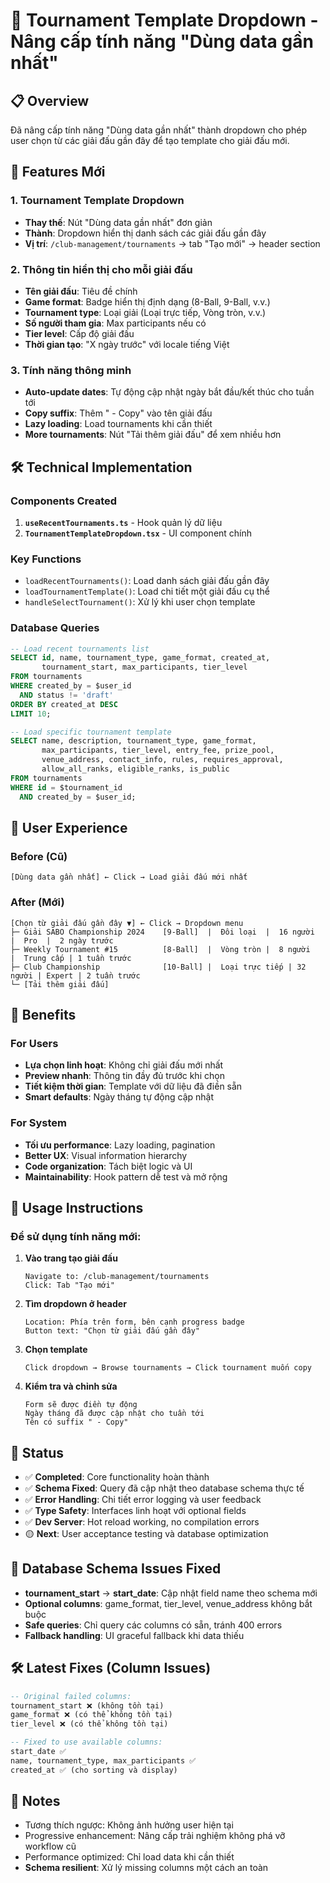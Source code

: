 # 🎯 Tournament Template Dropdown - Nâng cấp tính năng "Dùng data gần nhất"

## 📋 Overview
Đã nâng cấp tính năng "Dùng data gần nhất" thành dropdown cho phép user chọn từ các giải đấu gần đây để tạo template cho giải đấu mới.

## 🚀 Features Mới

### 1. **Tournament Template Dropdown**
- **Thay thế**: Nút "Dùng data gần nhất" đơn giản
- **Thành**: Dropdown hiển thị danh sách các giải đấu gần đây
- **Vị trí**: `/club-management/tournaments` → tab "Tạo mới" → header section

### 2. **Thông tin hiển thị cho mỗi giải đấu**
- **Tên giải đấu**: Tiêu đề chính
- **Game format**: Badge hiển thị định dạng (8-Ball, 9-Ball, v.v.)
- **Tournament type**: Loại giải (Loại trực tiếp, Vòng tròn, v.v.)
- **Số người tham gia**: Max participants nếu có
- **Tier level**: Cấp độ giải đấu
- **Thời gian tạo**: "X ngày trước" với locale tiếng Việt

### 3. **Tính năng thông minh**
- **Auto-update dates**: Tự động cập nhật ngày bắt đầu/kết thúc cho tuần tới
- **Copy suffix**: Thêm " - Copy" vào tên giải đấu
- **Lazy loading**: Load tournaments khi cần thiết
- **More tournaments**: Nút "Tải thêm giải đấu" để xem nhiều hơn

## 🛠️ Technical Implementation

### Components Created
1. **`useRecentTournaments.ts`** - Hook quản lý dữ liệu
2. **`TournamentTemplateDropdown.tsx`** - UI component chính

### Key Functions
- `loadRecentTournaments()`: Load danh sách giải đấu gần đây
- `loadTournamentTemplate()`: Load chi tiết một giải đấu cụ thể
- `handleSelectTournament()`: Xử lý khi user chọn template

### Database Queries
```sql
-- Load recent tournaments list
SELECT id, name, tournament_type, game_format, created_at, 
       tournament_start, max_participants, tier_level
FROM tournaments 
WHERE created_by = $user_id 
  AND status != 'draft'
ORDER BY created_at DESC 
LIMIT 10;

-- Load specific tournament template
SELECT name, description, tournament_type, game_format,
       max_participants, tier_level, entry_fee, prize_pool,
       venue_address, contact_info, rules, requires_approval,
       allow_all_ranks, eligible_ranks, is_public
FROM tournaments 
WHERE id = $tournament_id 
  AND created_by = $user_id;
```

## 📱 User Experience

### Before (Cũ)
```
[Dùng data gần nhất] ← Click → Load giải đấu mới nhất
```

### After (Mới) 
```
[Chọn từ giải đấu gần đây ▼] ← Click → Dropdown menu
├─ Giải SABO Championship 2024    [9-Ball]  |  Đôi loại  |  16 người  |  Pro  |  2 ngày trước
├─ Weekly Tournament #15          [8-Ball]  |  Vòng tròn |  8 người   |  Trung cấp | 1 tuần trước  
├─ Club Championship              [10-Ball] |  Loại trực tiếp | 32 người | Expert | 2 tuần trước
└─ [Tải thêm giải đấu]
```

## 🎯 Benefits

### For Users
- **Lựa chọn linh hoạt**: Không chỉ giải đấu mới nhất
- **Preview nhanh**: Thông tin đầy đủ trước khi chọn
- **Tiết kiệm thời gian**: Template với dữ liệu đã điền sẵn
- **Smart defaults**: Ngày tháng tự động cập nhật

### For System
- **Tối ưu performance**: Lazy loading, pagination
- **Better UX**: Visual information hierarchy  
- **Code organization**: Tách biệt logic và UI
- **Maintainability**: Hook pattern dễ test và mở rộng

## 🔧 Usage Instructions

### Để sử dụng tính năng mới:

1. **Vào trang tạo giải đấu**
   ```
   Navigate to: /club-management/tournaments
   Click: Tab "Tạo mới"
   ```

2. **Tìm dropdown ở header**
   ```
   Location: Phía trên form, bên cạnh progress badge
   Button text: "Chọn từ giải đấu gần đây"
   ```

3. **Chọn template**
   ```
   Click dropdown → Browse tournaments → Click tournament muốn copy
   ```

4. **Kiểm tra và chỉnh sửa**
   ```
   Form sẽ được điền tự động
   Ngày tháng đã được cập nhật cho tuần tới
   Tên có suffix " - Copy"
   ```

## 🚦 Status
- ✅ **Completed**: Core functionality hoàn thành
- ✅ **Schema Fixed**: Query đã cập nhật theo database schema thực tế
- ✅ **Error Handling**: Chi tiết error logging và user feedback
- ✅ **Type Safety**: Interfaces linh hoạt với optional fields
- ✅ **Dev Server**: Hot reload working, no compilation errors
- 🟡 **Next**: User acceptance testing và database optimization

## 🔧 Database Schema Issues Fixed
- **tournament_start** → **start_date**: Cập nhật field name theo schema mới
- **Optional columns**: game_format, tier_level, venue_address không bắt buộc
- **Safe queries**: Chỉ query các columns có sẵn, tránh 400 errors  
- **Fallback handling**: UI graceful fallback khi data thiếu

## 🛠️ Latest Fixes (Column Issues)
```sql
-- Original failed columns:
tournament_start ❌ (không tồn tại)
game_format ❌ (có thể không tồn tại) 
tier_level ❌ (có thể không tồn tại)

-- Fixed to use available columns:
start_date ✅ 
name, tournament_type, max_participants ✅
created_at ✅ (cho sorting và display)
```

## 📝 Notes
- Tương thích ngược: Không ảnh hưởng user hiện tại
- Progressive enhancement: Nâng cấp trải nghiệm không phá vỡ workflow cũ
- Performance optimized: Chỉ load data khi cần thiết
- **Schema resilient**: Xử lý missing columns một cách an toàn
